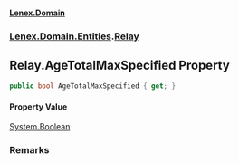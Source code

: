 #### [Lenex.Domain](index.md 'index')
### [Lenex.Domain.Entities](Lenex.Domain.Entities.md 'Lenex.Domain.Entities').[Relay](Lenex.Domain.Entities.Relay.md 'Lenex.Domain.Entities.Relay')

## Relay.AgeTotalMaxSpecified Property

```csharp
public bool AgeTotalMaxSpecified { get; }
```

#### Property Value
[System.Boolean](https://docs.microsoft.com/en-us/dotnet/api/System.Boolean 'System.Boolean')

### Remarks